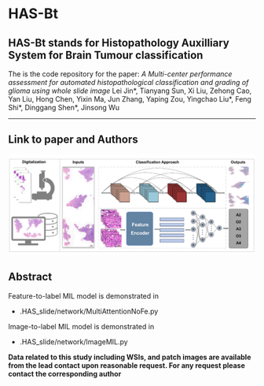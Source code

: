 # HAS-Bt
**HAS-Bt** stands for Histopathology Auxilliary System for Brain Tumour classification 
---
The is the code repository for the paper: 
*A Multi-center performance assessment for automated histopathological classification and grading of glioma using whole slide image*
Lei Jin*, Tianyang Sun, Xi Liu, Zehong Cao, Yan Liu, Hong Chen, Yixin Ma, Jun Zhang, Yaping Zou, Yingchao Liu*, Feng Shi*, Dinggang Shen*, Jinsong Wu

---

## Link to paper and Authors

![image](figures/schematic.png)

## Abstract


Feature-to-label MIL model is demonstrated in 

- .HAS_slide/network/MultiAttentionNoFe.py
  
Image-to-label MIL model is demonstrated in 

- .HAS_slide/network/ImageMIL.py

**Data related to this study including WSIs, and patch images are available from the lead contact upon reasonable request. For any request please contact the corresponding author**
